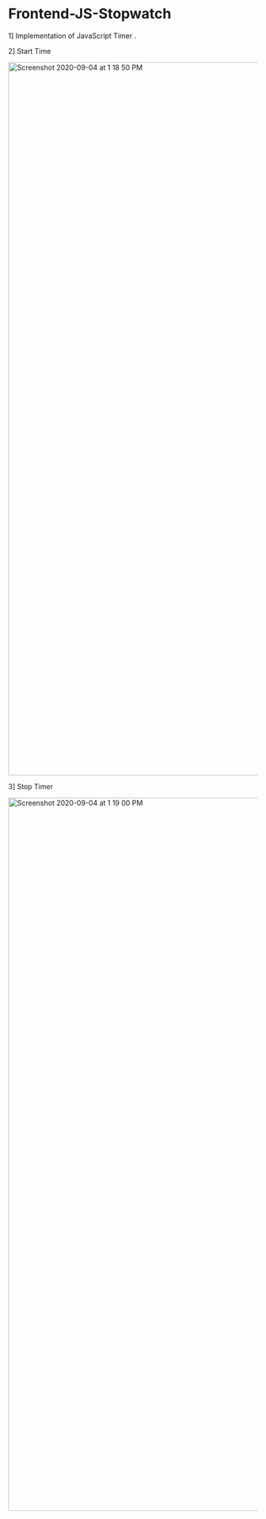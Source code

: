 # Frontend-JS-Stopwatch

1] Implementation of JavaScript Timer .


2] Start Time


<img width="1440" alt="Screenshot 2020-09-04 at 1 18 50 PM" src="https://user-images.githubusercontent.com/41479583/92215516-84edfc80-eeb2-11ea-8ef1-0e1877b9261e.png">


3] Stop Timer


<img width="1440" alt="Screenshot 2020-09-04 at 1 19 00 PM" src="https://user-images.githubusercontent.com/41479583/92215351-46584200-eeb2-11ea-971b-0f5303e6a5ea.png">
